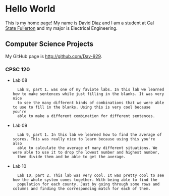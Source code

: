 # Hello World
This is my home page! My name is David Diaz and I am a student at [Cal State Fullerton](http://www.fullerton.edu/) and my major is Electrical Engineering.

## Computer Science Projects

My GitHub page is http://github.com/Dav-929.


### CPSC 120

* Lab 08
        
        Lab 8, part 1. was one of my faviote labs. In this lab we learned how to make sentences while just filling in the blanks. It was very nice
        to see the many different kinds of combinations that we were able to use to fill in the blanks. Using this is very cool because you're
        able to make a different combination for different sentences.

* Lab 09
       
        Lab 9, part 1. In this lab we learned how to find the average of scores. This was really nice to learn because using this you're also
        able to calculate the average of many different situations. We were able to use it to drop the lowest number and highest number,
        then divide them and be able to get the average. 

* Lab 10
        
        Lab 10, part 2. This lab was very cool. It was pretty cool to see how the whole system comes together. With being able to find the
        population for each county. Just by going through some rows and columns and finding the corresponding match for each of them. 
